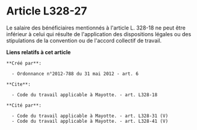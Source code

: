 # Article L328-27

Le salaire des bénéficiaires mentionnés à l'article L. 328-18 ne peut être inférieur à celui qui résulte de l'application des
dispositions légales ou des stipulations de la convention ou de l'accord collectif de travail.

**Liens relatifs à cet article**

	**Créé par**:

	  - Ordonnance n°2012-788 du 31 mai 2012 - art. 6

	**Cite**:

	  - Code du travail applicable à Mayotte. - art. L328-18

	**Cité par**:

	  - Code du travail applicable à Mayotte. - art. L328-31 (V)
	  - Code du travail applicable à Mayotte. - art. L328-41 (V)
